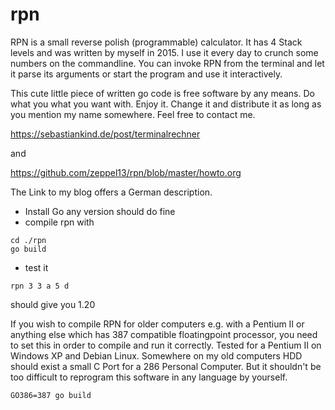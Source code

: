# rpn

RPN is a small reverse polish (programmable) calculator. It has 4 Stack levels and was written by myself in 2015. 
I use it every day to crunch some numbers on the commandline. You can invoke RPN from the terminal and let it parse its 
arguments or start the program and use it interactively.

This cute little piece of written go code is free software by any means. Do what you what you want with. Enjoy it. Change it and distribute it 
as long as you mention my name somewhere. Feel free to contact me. 

https://sebastiankind.de/post/terminalrechner

and 

https://github.com/zeppel13/rpn/blob/master/howto.org

The Link to my blog offers a German description.

- Install Go any version should do fine
- compile rpn with

```
cd ./rpn
go build 
```
- test it 

```
rpn 3 3 a 5 d
```

should give you 1.20

If you wish to compile RPN for older computers e.g. with a Pentium II or anything else which has 387 compatible 
floatingpoint processor, you need to set this in order to compile and run it correctly. Tested for a Pentium II on Windows XP and 
Debian Linux. Somewhere on my old computers HDD should exist a small C Port for a 286 Personal Computer. But it shouldn't be too
difficult to reprogram this software in any language by yourself.

```
GO386=387 go build
```

